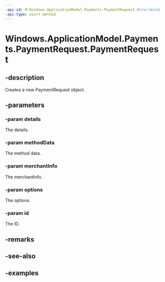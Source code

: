 ```yaml
---
-api-id: M:Windows.ApplicationModel.Payments.PaymentRequest.#ctor(Windows.ApplicationModel.Payments.PaymentDetails,Windows.Foundation.Collections.IIterable{Windows.ApplicationModel.Payments.PaymentMethodData},Windows.ApplicationModel.Payments.PaymentMerchantInfo,Windows.ApplicationModel.Payments.PaymentOptions,System.String)
-api-type: winrt method
---
```


<!-- Method syntax.
public PaymentRequest.PaymentRequest(PaymentDetails details, IIterable<PaymentMethodData> methodData, PaymentMerchantInfo merchantInfo, PaymentOptions options, String id)
-->

# Windows.ApplicationModel.Payments.PaymentRequest.PaymentRequest

## -description
Creates a new PaymentRequest object.

## -parameters
### -param details
The details.

### -param methodData
The method data.

### -param merchantInfo
The merchantInfo.

### -param options
The options.

### -param id
The ID.

## -remarks

## -see-also

## -examples

